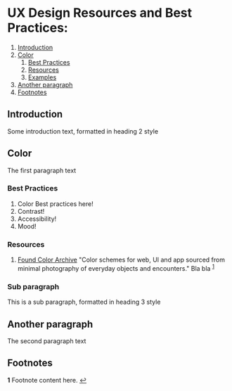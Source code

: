 # UX Design Resources and Best Practices:
1. [Introduction](#introduction)
2. [Color](#color)
    1. [Best Practices](#color-bestPractices)
    2. [Resources](#color-resources)
    3. [Examples](#color-examples)
3. [Another paragraph](#paragraph2)
4. [Footnotes](#footnotes)

## Introduction <a name="introduction"></a>
Some introduction text, formatted in heading 2 style

## Color <a name="color"></a>
The first paragraph text

### Best Practices <a name="color-bestPractices"></a>

1. Color Best practices here!
2. Contrast!
3. Accessibility!
4. Mood!


### Resources <a name="color-resources"></a>

1. [Found Color Archive](https://foundcolor.co/)
    "Color schemes for web, UI and app sourced from minimal photography of everyday objects and encounters." Bla bla <sup id="a1">[1](#f1)</sup>


### Sub paragraph <a name="color-examples"></a>
This is a sub paragraph, formatted in heading 3 style


## Another paragraph <a name="paragraph2"></a>
The second paragraph text

## Footnotes <a name="footnotes"></a>
<b id="f1">1</b> Footnote content here. [↩](#a1)
